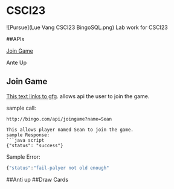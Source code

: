 # CSCI23
![Pursue](Lue Vang CSCI23 BingoSQL.png)
Lab work for CSCI23

##APIs

[Join Game](README.md#join-game)

Ante Up











## Join Game
[This text links to gfg](https://write.geeksforgeeks.org/).
allows api the user to join the game.

sample call:
```http
http://bingo.com/api/joingame?name=Sean

This allows player named Sean to join the game.
sample Response:
```java script
{"status": "success"}
```

Sample Error:
```javascript
{"status":"fail-palyer not old enough"
```
##Anti up
##Draw Cards
